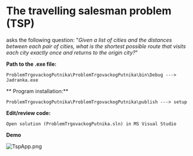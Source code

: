 # The travelling salesman problem (TSP) 
asks the following question: "*Given a list of cities and the distances between each pair of cities, what is the shortest possible route that visits each city exactly once and returns to the origin city?*"

**Path to the .exe file:**
```
ProblemTrgovackogPutnika\ProblemTrgovackogPutnika\bin\Debug ---> Jadranka.exe
```


**
Program installation:**
```
ProblemTrgovackogPutnika\ProblemTrgovackogPutnika\publish ---> setup
```



**Edit/review code:**
```
Open solution (ProblemTrgovackogPutnika.sln) in MS Visual Studio
```

**Demo**

![TspApp.png](https://bitbucket.org/repo/4x5MnL/images/3581707868-TspApp.png)